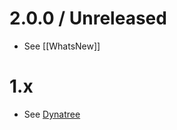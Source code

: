 # 2.0.0 / Unreleased

* See [[WhatsNew]]

# 1.x

* See [Dynatree](https://code.google.com/p/dynatree/)
